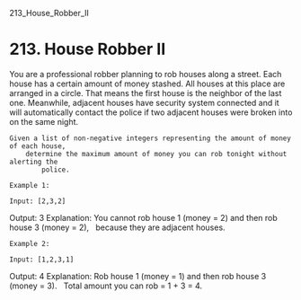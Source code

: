 213_House_Robber_II
# 213. House Robber II

You are a professional robber planning to rob houses along a street. Each house has a certain
        amount of money stashed. All houses at this place are arranged in a circle.
        That means the first house is the neighbor of the last one. Meanwhile, adjacent houses have
        security system connected and it will automatically contact the police if two
            adjacent houses were broken into on the same night.

    Given a list of non-negative integers representing the amount of money of each house,
        determine the maximum amount of money you can rob tonight without alerting the
            police.

    Example 1:

    Input: [2,3,2]
Output: 3
Explanation: You cannot rob house 1 (money = 2) and then rob house 3 (money = 2),
             because they are adjacent houses.

    Example 2:

    Input: [1,2,3,1]
Output: 4
Explanation: Rob house 1 (money = 1) and then rob house 3 (money = 3).
             Total amount you can rob = 1 + 3 = 4.